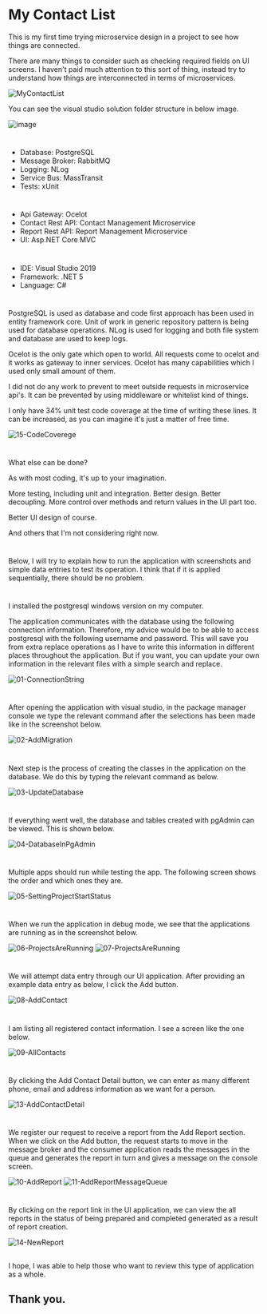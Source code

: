 # My Contact List
This is my first time trying microservice design in a project to see how things are connected.

There are many things to consider such as checking required fields on UI screens.
I haven't paid much attention to this sort of thing, instead try to understand how things are interconnected in terms of microservices.

![MyContactList](https://user-images.githubusercontent.com/3499585/156147858-f956c37b-02c9-451e-8633-d011a875a650.png)

You can see the visual studio solution folder structure in below image.

![image](https://user-images.githubusercontent.com/3499585/156371042-e19fc19a-81a1-4d7b-85fe-cb8ebe4ebb03.png)

#

* Database: PostgreSQL
* Message Broker: RabbitMQ
* Logging: NLog
* Service Bus: MassTransit
* Tests: xUnit
#
* Api Gateway: Ocelot
* Contact Rest API: Contact Management Microservice
* Report Rest API: Report Management Microservice
* UI: Asp.NET Core MVC
#
* IDE: Visual Studio 2019
* Framework: .NET 5
* Language: C#
#

PostgreSQL is used as database and code first approach has been used in entity framework core. Unit of work in generic repository pattern is being used for database operations. NLog is used for logging and both file system and database are used to keep logs.

Ocelot is the only gate which open to world. All requests come to ocelot and it works as gateway to inner services. Ocelot has many capabilities which I used only small amount of them.

I did not do any work to prevent to meet outside requests in microservice api's. It can be prevented by using middleware or whitelist kind of things.

I only have 34% unit test code coverage at the time of writing these lines. It can be increased, as you can imagine it's just a matter of free time.

![15-CodeCoverege](https://user-images.githubusercontent.com/3499585/156454196-f2228672-8ab2-4395-8cdf-9e92cf07d5c3.png)
#
What else can be done?

As with most coding, it's up to your imagination.

More testing, including unit and integration.
Better design.
Better decoupling.
More control over methods and return values in the UI part too.

Better UI design of course.

And others that I'm not considering right now.
#
Below, I will try to explain how to run the application with screenshots and simple data entries to test its operation. I think that if it is applied sequentially, there should be no problem.
#
I installed the postgresql windows version on my computer.

The application communicates with the database using the following connection information. Therefore, my advice would be to be able to access postgresql with the following username and password. This will save you from extra replace operations as I have to write this information in different places throughout the application. But if you want, you can update your own information in the relevant files with a simple search and replace.

![01-ConnectionString](https://user-images.githubusercontent.com/3499585/156454645-d757be70-e044-480b-b114-7f3faef4d5d7.png)
#
After opening the application with visual studio, in the package manager console we type the relevant command after the selections has been made like in the screenshot below.

![02-AddMigration](https://user-images.githubusercontent.com/3499585/156454707-5b211826-5f5d-490c-880b-a39eb3295c5b.png)
#
Next step is the process of creating the classes in the application on the database. We do this by typing the relevant command as below.

![03-UpdateDatabase](https://user-images.githubusercontent.com/3499585/156454916-6d5b54df-cb88-4597-b152-ceac5d48edbd.png)
#
If everything went well, the database and tables created with pgAdmin can be viewed. This is shown below.

![04-DatabaseInPgAdmin](https://user-images.githubusercontent.com/3499585/156454975-7de1a777-a846-4372-9379-3407080bcebc.png)
#
Multiple apps should run while testing the app. The following screen shows the order and which ones they are.

![05-SettingProjectStartStatus](https://user-images.githubusercontent.com/3499585/156455029-d2d2808d-afaf-4aef-9f6a-ffe93cafb3ba.png)
#
When we run the application in debug mode, we see that the applications are running as in the screenshot below.

![06-ProjectsAreRunning](https://user-images.githubusercontent.com/3499585/156455079-28800fc4-d5ec-45f7-8f46-b9b8dd01496f.png)
![07-ProjectsAreRunning](https://user-images.githubusercontent.com/3499585/156455118-78414489-c2c8-42dc-8db4-279220e8a17b.png)
#
We will attempt data entry through our UI application. After providing an example data entry as below, I click the Add button.

![08-AddContact](https://user-images.githubusercontent.com/3499585/156455151-c726f009-7132-497b-beb7-069d2aaba439.png)
#
I am listing all registered contact information. I see a screen like the one below.

![09-AllContacts](https://user-images.githubusercontent.com/3499585/156455214-35ba3772-2d2d-470e-9376-ae11ec43d491.png)
#
By clicking the Add Contact Detail button, we can enter as many different phone, email and address information as we want for a person.

![13-AddContactDetail](https://user-images.githubusercontent.com/3499585/156455264-5162c478-abe0-46d8-a5a9-4da389760b73.png)
#
We register our request to receive a report from the Add Report section. When we click on the Add button, the request starts to move in the message broker and the consumer application reads the messages in the queue and generates the report in turn and gives a message on the console screen.

![10-AddReport](https://user-images.githubusercontent.com/3499585/156455318-b265c312-747e-4d07-be5c-90972fde361f.png)
![11-AddReportMessageQueue](https://user-images.githubusercontent.com/3499585/156455363-4e7bb513-732c-4a27-b505-529279b0c950.png)
#
By clicking on the report link in the UI application, we can view the all reports in the status of being prepared and completed generated as a result of report creation.

![14-NewReport](https://user-images.githubusercontent.com/3499585/156455420-ad04a4ce-02f0-476f-bcfe-7dff0ec02123.png)

## 
I hope, I was able to help those who want to review this type of application as a whole.

## Thank you.
